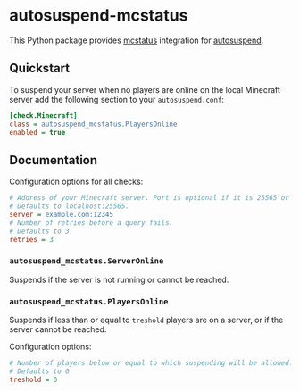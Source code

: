 # autosuspend-mcstatus

This Python package provides [mcstatus](https://github.com/Dinnerbone/mcstatus)
integration for [autosuspend](https://github.com/languitar/autosuspend).

## Quickstart

To suspend your server when no players are online on the local Minecraft server
add the following section to your `autosuspend.conf`:
```ini
[check.Minecraft]
class = autosuspend_mcstatus.PlayersOnline
enabled = true
```

## Documentation

Configuration options for all checks:
```ini
# Address of your Minecraft server. Port is optional if it is 25565 or a SRV record is set.
# Defaults to localhost:25565.
server = example.com:12345
# Number of retries before a query fails.
# Defaults to 3.
retries = 3
```

### `autosuspend_mcstatus.ServerOnline`

Suspends if the server is not running or cannot be reached.

### `autosuspend_mcstatus.PlayersOnline`

Suspends if less than or equal to `treshold` players are on a server, or if the
server cannot be reached.

Configuration options:
```ini
# Number of players below or equal to which suspending will be allowed.
# Defaults to 0.
treshold = 0
```
